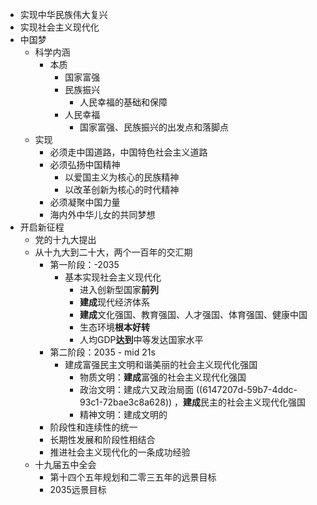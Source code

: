 - 实现中华民族伟大复兴
- 实现社会主义现代化
- 中国梦
	- 科学内涵
		- 本质
			- 国家富强
			- 民族振兴
				- 人民幸福的基础和保障
			- 人民幸福
				- 国家富强、民族振兴的出发点和落脚点
	- 实现
		- 必须走中国道路，中国特色社会主义道路
		- 必须弘扬中国精神
			- 以爱国主义为核心的民族精神
			- 以改革创新为核心的时代精神
		- 必须凝聚中国力量
		- 海内外中华儿女的共同梦想
- 开启新征程
	- 党的十九大提出
	- 从十九大到二十大，两个一百年的交汇期
		- 第一阶段：-2035
			- 基本实现社会主义现代化
				- 进入创新型国家**前列**
				- **建成**现代经济体系
				- **建成**文化强国、教育强国、人才强国、体育强国、健康中国
				- 生态环境**根本好转**
				- 人均GDP**达到**中等发达国家水平
		- 第二阶段：2035 - mid 21s
			- 建成富强民主文明和谐美丽的社会主义现代化强国
				- 物质文明：**建成**富强的社会主义现代化强国
				- 政治文明：建成六又政治局面 ((6147207d-59b7-4ddc-93c1-72bae3c8a628)) ，**建成**民主的社会主义现代化强国
				- 精神文明：建成文明的
		- 阶段性和连续性的统一
		- 长期性发展和阶段性相结合
		- 推进社会主义现代化的一条成功经验
	- 十九届五中全会
		- 第十四个五年规划和二零三五年的远景目标
		- 2035远景目标